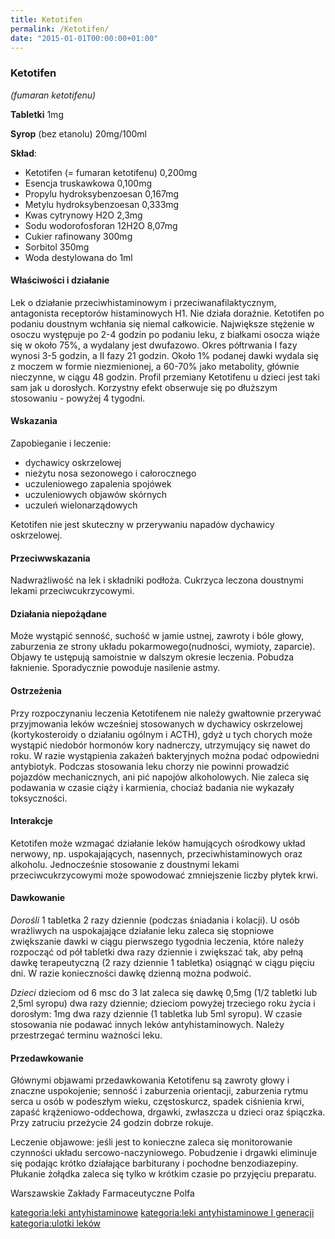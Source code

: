 ```yaml
---
title: Ketotifen
permalink: /Ketotifen/
date: "2015-01-01T00:00:00+01:00"
---
```


### Ketotifen

*(fumaran ketotifenu)*

**Tabletki** 1mg

**Syrop** (bez etanolu) 20mg/100ml

**Skład**:

-   Ketotifen (= fumaran ketotifenu) 0,200mg
-   Esencja truskawkowa 0,100mg
-   Propylu hydroksybenzoesan 0,167mg
-   Metylu hydroksybenzoesan 0,333mg
-   Kwas cytrynowy H2O 2,3mg
-   Sodu wodorofosforan 12H2O 8,07mg
-   Cukier rafinowany 300mg
-   Sorbitol 350mg
-   Woda destylowana do 1ml

#### Właściwości i działanie

Lek o działanie przeciwhistaminowym i przeciwanafilaktycznym, antagonista receptorów histaminowych H1. Nie działa doraźnie. Ketotifen po podaniu doustnym wchłania się niemal całkowicie. Największe stężenie w osoczu występuje po 2-4 godzin po podaniu leku, z białkami osocza wiąże się w około 75%, a wydalany jest dwufazowo. Okres półtrwania I fazy wynosi 3-5 godzin, a II fazy 21 godzin. Około 1% podanej dawki wydala się z moczem w formie niezmienionej, a 60-70% jako metabolity, głównie nieczynne, w ciągu 48 godzin. Profil przemiany Ketotifenu u dzieci jest taki sam jak u dorosłych. Korzystny efekt obserwuje się po dłuższym stosowaniu - powyżej 4 tygodni.

#### Wskazania

Zapobieganie i leczenie:

-   dychawicy oskrzelowej
-   nieżytu nosa sezonowego i całorocznego
-   uczuleniowego zapalenia spojówek
-   uczuleniowych objawów skórnych
-   uczuleń wielonarządowych

Ketotifen nie jest skuteczny w przerywaniu napadów dychawicy oskrzelowej.

#### Przeciwwskazania

Nadwrażliwość na lek i składniki podłoża. Cukrzyca leczona doustnymi lekami przeciwcukrzycowymi.

#### Działania niepożądane

Może wystąpić senność, suchość w jamie ustnej, zawroty i bóle głowy, zaburzenia ze strony układu pokarmowego(nudności, wymioty, zaparcie). Objawy te ustępują samoistnie w dalszym okresie leczenia. Pobudza łaknienie. Sporadycznie powoduje nasilenie astmy.

#### Ostrzeżenia

Przy rozpoczynaniu leczenia Ketotifenem nie należy gwałtownie przerywać przyjmowania leków wcześniej stosowanych w dychawicy oskrzelowej (kortykosteroidy o działaniu ogólnym i ACTH), gdyż u tych chorych może wystąpić niedobór hormonów kory nadnerczy, utrzymujący się nawet do roku. W razie wystąpienia zakażeń bakteryjnych można podać odpowiedni antybiotyk. Podczas stosowania leku chorzy nie powinni prowadzić pojazdów mechanicznych, ani pić napojów alkoholowych. Nie zaleca się podawania w czasie ciąży i karmienia, chociaż badania nie wykazały toksyczności.

#### Interakcje

Ketotifen może wzmagać działanie leków hamujących ośrodkowy układ nerwowy, np. uspokajających, nasennych, przeciwhistaminowych oraz alkoholu. Jednocześnie stosowanie z doustnymi lekami przeciwcukrzycowymi może spowodować zmniejszenie liczby płytek krwi.

#### Dawkowanie

*Dorośli* 1 tabletka 2 razy dziennie (podczas śniadania i kolacji). U osób wrażliwych na uspokajające działanie leku zaleca się stopniowe zwiększanie dawki w ciągu pierwszego tygodnia leczenia, które należy rozpocząć od pół tabletki dwa razy dziennie i zwiększać tak, aby pełną dawkę terapeutyczną (2 razy dziennie 1 tabletka) osiągnąć w ciągu pięciu dni. W razie konieczności dawkę dzienną można podwoić.

*Dzieci* dzieciom od 6 msc do 3 lat zaleca się dawkę 0,5mg (1/2 tabletki lub 2,5ml syropu) dwa razy dziennie; dzieciom powyżej trzeciego roku życia i dorosłym: 1mg dwa razy dziennie (1 tabletka lub 5ml syropu). W czasie stosowania nie podawać innych leków antyhistaminowych. Należy przestrzegać terminu ważności leku.

#### Przedawkowanie

Głównymi objawami przedawkowania Ketotifenu są zawroty głowy i znaczne uspokojenie; senność i zaburzenia orientacji, zaburzenia rytmu serca u osób w podeszłym wieku, częstoskurcz, spadek ciśnienia krwi, zapaść krążeniowo-oddechowa, drgawki, zwłaszcza u dzieci oraz śpiączka. Przy zatruciu przeżycie 24 godzin dobrze rokuje.

Leczenie objawowe: jeśli jest to konieczne zaleca się monitorowanie czynności układu sercowo-naczyniowego. Pobudzenie i drgawki eliminuje się podając krótko działające barbiturany i pochodne benzodiazepiny. Płukanie żołądka zaleca się tylko w krótkim czasie po przyjęciu preparatu.

Warszawskie Zakłady Farmaceutyczne Polfa

[kategoria:leki antyhistaminowe](/atopedia/kategoria:leki_antyhistaminowe "wikilink") [kategoria:leki antyhistaminowe I generacji](/atopedia/kategoria:leki_antyhistaminowe_I_generacji "wikilink") [kategoria:ulotki leków](/atopedia/kategoria:ulotki_leków "wikilink")